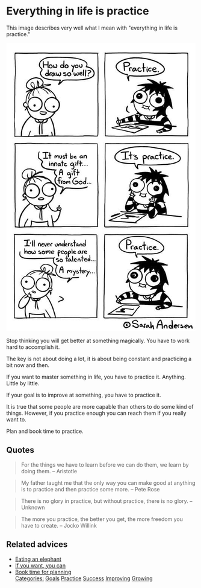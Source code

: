 # Everything in life is practice
 
This image describes very well what I mean with "everything in life is practice."
 
![Practice by Sarah Andersen](./assets/sarah_andersen_practice.jpg)
 
Stop thinking you will get better at something magically. You have to work hard to accomplish it.
 
The key is not about doing a lot, it is about being constant and practicing a bit now and then.
 
If you want to master something in life, you have to practice it. Anything. Little by little.
 
If your goal is to improve at something, you have to practice it.
 
It is true that some people are more capable than others to do some kind of things. However, if you practice enough you can reach them if you really want to.
 
Plan and book time to practice.
## Quotes
 
> For the things we have to learn before we can do them, we learn by doing them. – Aristotle
 
> My father taught me that the only way you can make good at anything is to practice and then practice some more. – Pete Rose
 
> There is no glory in practice, but without practice, there is no glory. – Unknown
 
> The more you practice, the better you get, the more freedom you have to create. – Jocko Willink
## Related advices
 
- [Eating an elephant](../Eating%20an%20elephant/index.md)
- [If you want, you can](../If%20you%20want,%20you%20can/index.md)
- [Book time for planning](../Book%20time%20for%20planning/index.md)<br/>[Categories:](../Categories/index.md) [Goals](../Categories/Goals.md) [Practice](../Categories/Practice.md) [Success](../Categories/Success.md) [Improving](../Categories/Improving.md) [Growing](../Categories/Growing.md)